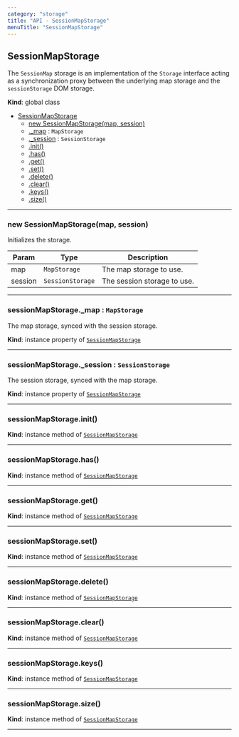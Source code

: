 ```yaml
---
category: "storage"
title: "API - SessionMapStorage"
menuTitle: "SessionMapStorage"
---
```


## SessionMapStorage&nbsp;<a name="SessionMapStorage" href="https://github.com/seznam/ima/blob/v17.7.10/packages/core/src/storage/SessionMapStorage.js#L22" target="_blank"><span class="icon"><i class="fas fa-external-link-alt fa-xs"></i></span></a>
The <code>SessionMap</code> storage is an implementation of the
<code>Storage</code> interface acting as a synchronization proxy between
the underlying map storage and the <code>sessionStorage</code> DOM storage.

**Kind**: global class  

* [SessionMapStorage](#SessionMapStorage)
    * [new SessionMapStorage(map, session)](#new_SessionMapStorage_new)
    * [._map](#SessionMapStorage+_map) : <code>MapStorage</code>
    * [._session](#SessionMapStorage+_session) : <code>SessionStorage</code>
    * [.init()](#SessionMapStorage+init)
    * [.has()](#SessionMapStorage+has)
    * [.get()](#SessionMapStorage+get)
    * [.set()](#SessionMapStorage+set)
    * [.delete()](#SessionMapStorage+delete)
    * [.clear()](#SessionMapStorage+clear)
    * [.keys()](#SessionMapStorage+keys)
    * [.size()](#SessionMapStorage+size)


* * *

### new SessionMapStorage(map, session)&nbsp;<a name="new_SessionMapStorage_new"></a>
Initializes the storage.


| Param | Type | Description |
| --- | --- | --- |
| map | <code>MapStorage</code> | The map storage to use. |
| session | <code>SessionStorage</code> | The session storage to use. |


* * *

### sessionMapStorage.\_map : <code>MapStorage</code>&nbsp;<a name="SessionMapStorage+_map" href="https://github.com/seznam/ima/blob/v17.7.10/packages/core/src/storage/SessionMapStorage.js#L30" target="_blank"><span class="icon"><i class="fas fa-external-link-alt fa-xs"></i></span></a>
The map storage, synced with the session storage.

**Kind**: instance property of [<code>SessionMapStorage</code>](#SessionMapStorage)  

* * *

### sessionMapStorage.\_session : <code>SessionStorage</code>&nbsp;<a name="SessionMapStorage+_session" href="https://github.com/seznam/ima/blob/v17.7.10/packages/core/src/storage/SessionMapStorage.js#L37" target="_blank"><span class="icon"><i class="fas fa-external-link-alt fa-xs"></i></span></a>
The session storage, synced with the map storage.

**Kind**: instance property of [<code>SessionMapStorage</code>](#SessionMapStorage)  

* * *

### sessionMapStorage.init()&nbsp;<a name="SessionMapStorage+init" href="https://github.com/seznam/ima/blob/v17.7.10/packages/core/src/storage/SessionMapStorage.js#L43" target="_blank"><span class="icon"><i class="fas fa-external-link-alt fa-xs"></i></span></a>
**Kind**: instance method of [<code>SessionMapStorage</code>](#SessionMapStorage)  

* * *

### sessionMapStorage.has()&nbsp;<a name="SessionMapStorage+has" href="https://github.com/seznam/ima/blob/v17.7.10/packages/core/src/storage/SessionMapStorage.js#L55" target="_blank"><span class="icon"><i class="fas fa-external-link-alt fa-xs"></i></span></a>
**Kind**: instance method of [<code>SessionMapStorage</code>](#SessionMapStorage)  

* * *

### sessionMapStorage.get()&nbsp;<a name="SessionMapStorage+get" href="https://github.com/seznam/ima/blob/v17.7.10/packages/core/src/storage/SessionMapStorage.js#L62" target="_blank"><span class="icon"><i class="fas fa-external-link-alt fa-xs"></i></span></a>
**Kind**: instance method of [<code>SessionMapStorage</code>](#SessionMapStorage)  

* * *

### sessionMapStorage.set()&nbsp;<a name="SessionMapStorage+set" href="https://github.com/seznam/ima/blob/v17.7.10/packages/core/src/storage/SessionMapStorage.js#L69" target="_blank"><span class="icon"><i class="fas fa-external-link-alt fa-xs"></i></span></a>
**Kind**: instance method of [<code>SessionMapStorage</code>](#SessionMapStorage)  

* * *

### sessionMapStorage.delete()&nbsp;<a name="SessionMapStorage+delete" href="https://github.com/seznam/ima/blob/v17.7.10/packages/core/src/storage/SessionMapStorage.js#L85" target="_blank"><span class="icon"><i class="fas fa-external-link-alt fa-xs"></i></span></a>
**Kind**: instance method of [<code>SessionMapStorage</code>](#SessionMapStorage)  

* * *

### sessionMapStorage.clear()&nbsp;<a name="SessionMapStorage+clear" href="https://github.com/seznam/ima/blob/v17.7.10/packages/core/src/storage/SessionMapStorage.js#L94" target="_blank"><span class="icon"><i class="fas fa-external-link-alt fa-xs"></i></span></a>
**Kind**: instance method of [<code>SessionMapStorage</code>](#SessionMapStorage)  

* * *

### sessionMapStorage.keys()&nbsp;<a name="SessionMapStorage+keys" href="https://github.com/seznam/ima/blob/v17.7.10/packages/core/src/storage/SessionMapStorage.js#L103" target="_blank"><span class="icon"><i class="fas fa-external-link-alt fa-xs"></i></span></a>
**Kind**: instance method of [<code>SessionMapStorage</code>](#SessionMapStorage)  

* * *

### sessionMapStorage.size()&nbsp;<a name="SessionMapStorage+size" href="https://github.com/seznam/ima/blob/v17.7.10/packages/core/src/storage/SessionMapStorage.js#L110" target="_blank"><span class="icon"><i class="fas fa-external-link-alt fa-xs"></i></span></a>
**Kind**: instance method of [<code>SessionMapStorage</code>](#SessionMapStorage)  

* * *

